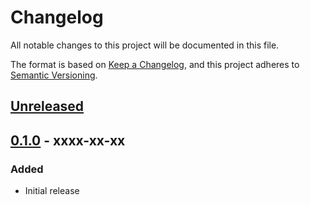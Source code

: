 # Changelog

All notable changes to this project will be documented in this file.

The format is based on [Keep a Changelog][keep-a-changelog],
and this project adheres to [Semantic Versioning][semver].

[keep-a-changelog]: https://keepachangelog.com/en/1.0.0/
[semver]: https://semver.org/spec/v2.0.0.html

## [Unreleased]

## [0.1.0] - xxxx-xx-xx

### Added

- Initial release

[Unreleased]: https://github.com/anypackage/nuget/compare/v0.1.0...HEAD
[0.1.0]: https://github.com/anypackage/nuget/releases/tag/v0.1.0
